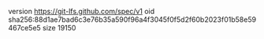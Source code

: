 version https://git-lfs.github.com/spec/v1
oid sha256:88d1ae7bad6c3e76b35a590f96a4f3045f0f5d2f60b2023f01b58e59467ce5e5
size 19150

